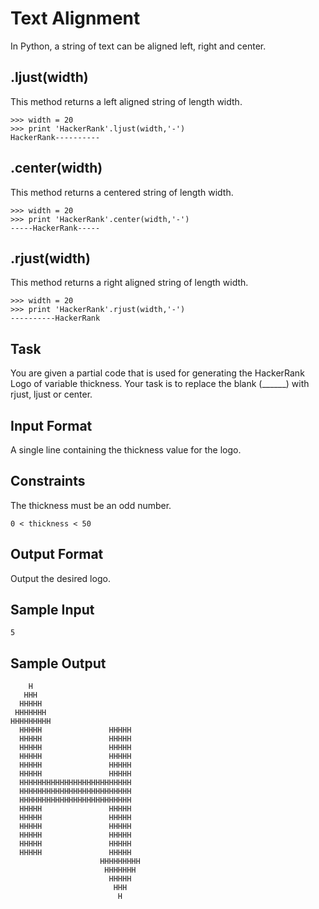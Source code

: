 # Text Alignment

In Python, a string of text can be aligned left, right and center.

## .ljust(width)

This method returns a left aligned string of length width.
```
>>> width = 20
>>> print 'HackerRank'.ljust(width,'-')
HackerRank----------  
```

## .center(width)

This method returns a centered string of length width.
```
>>> width = 20
>>> print 'HackerRank'.center(width,'-')
-----HackerRank-----
```

## .rjust(width)

This method returns a right aligned string of length width.
```
>>> width = 20
>>> print 'HackerRank'.rjust(width,'-')
----------HackerRank
```

## Task

You are given a partial code that is used for generating the HackerRank Logo of variable thickness.
Your task is to replace the blank (______) with rjust, ljust or center.

## Input Format

A single line containing the thickness value for the logo.

## Constraints

The thickness must be an odd number.
```
0 < thickness < 50
```

## Output Format

Output the desired logo.

## Sample Input
```
5
```

## Sample Output
```
    H    
   HHH   
  HHHHH  
 HHHHHHH 
HHHHHHHHH
  HHHHH               HHHHH             
  HHHHH               HHHHH             
  HHHHH               HHHHH             
  HHHHH               HHHHH             
  HHHHH               HHHHH             
  HHHHH               HHHHH             
  HHHHHHHHHHHHHHHHHHHHHHHHH   
  HHHHHHHHHHHHHHHHHHHHHHHHH   
  HHHHHHHHHHHHHHHHHHHHHHHHH   
  HHHHH               HHHHH             
  HHHHH               HHHHH             
  HHHHH               HHHHH             
  HHHHH               HHHHH             
  HHHHH               HHHHH             
  HHHHH               HHHHH             
                    HHHHHHHHH 
                     HHHHHHH  
                      HHHHH   
                       HHH    
                        H 
```